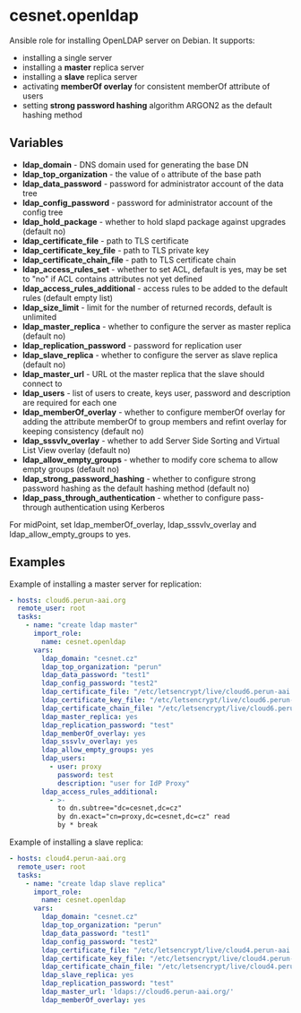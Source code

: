 # cesnet.openldap

Ansible role for installing OpenLDAP server on Debian. It supports:
* installing a single server
* installing a **master** replica server
* installing a **slave** replica server
* activating **memberOf overlay** for consistent memberOf attribute of users
* setting **strong password hashing** algorithm ARGON2 as the default hashing method

## Variables

* **ldap_domain** - DNS domain used for generating the base DN
* **ldap_top_organization** - the value of `o` attribute of the base path
* **ldap_data_password** - password for administrator account of the data tree
* **ldap_config_password** - password for administrator account of the config tree
* **ldap_hold_package** - whether to hold slapd package against upgrades (default no)
* **ldap_certificate_file** - path to TLS certificate
* **ldap_certificate_key_file** - path to TLS private key
* **ldap_certificate_chain_file** - path to TLS certificate chain
* **ldap_access_rules_set** - whether to set ACL, default is yes, may be set to "no" if ACL contains attributes not yet defined
* **ldap_access_rules_additional** - access rules to be added to the default rules (default empty list)
* **ldap_size_limit** - limit for the number of returned records, default is unlimited
* **ldap_master_replica** - whether to configure the server as master replica (default no)
* **ldap_replication_password** - password for replication user
* **ldap_slave_replica** - whether to configure the server as slave replica (default no)
* **ldap_master_url** - URL ot the master replica that the slave should connect to
* **ldap_users** - list of users to create, keys user, password and description are required for each one
* **ldap_memberOf_overlay** - whether to configure memberOf overlay for adding the attribute memberOf to group members and refint overlay for keeping consistency (default no)
* **ldap_sssvlv_overlay** - whether to add Server Side Sorting and Virtual List View overlay (default no)
* **ldap_allow_empty_groups** - whether to modify core schema to allow empty groups (default no)
* **ldap_strong_password_hashing** - whether to configure strong password hashing as the default hashing method (default no)
* **ldap_pass_through_authentication** - whether to configure pass-through authentication using Kerberos

For midPoint, set ldap_memberOf_overlay, ldap_sssvlv_overlay and ldap_allow_empty_groups to yes.

## Examples

Example of installing a master server for replication:
```yaml
- hosts: cloud6.perun-aai.org
  remote_user: root
  tasks:
    - name: "create ldap master"
      import_role:
        name: cesnet.openldap
      vars:
        ldap_domain: "cesnet.cz"
        ldap_top_organization: "perun"
        ldap_data_password: "test1"
        ldap_config_password: "test2"
        ldap_certificate_file: "/etc/letsencrypt/live/cloud6.perun-aai.org/cert.pem"
        ldap_certificate_key_file: "/etc/letsencrypt/live/cloud6.perun-aai.org/privkey.pem"
        ldap_certificate_chain_file: "/etc/letsencrypt/live/cloud6.perun-aai.org/chain.pem"
        ldap_master_replica: yes
        ldap_replication_password: "test"
        ldap_memberOf_overlay: yes
        ldap_sssvlv_overlay: yes
        ldap_allow_empty_groups: yes
        ldap_users:
          - user: proxy
            password: test
            description: "user for IdP Proxy"
        ldap_access_rules_additional:
          - >-
            to dn.subtree="dc=cesnet,dc=cz"
            by dn.exact="cn=proxy,dc=cesnet,dc=cz" read
            by * break
```

Example of installing a slave replica:
```yaml
- hosts: cloud4.perun-aai.org
  remote_user: root
  tasks:
    - name: "create ldap slave replica"
      import_role:
        name: cesnet.openldap
      vars:
        ldap_domain: "cesnet.cz"
        ldap_top_organization: "perun"
        ldap_data_password: "test1"
        ldap_config_password: "test2"
        ldap_certificate_file: "/etc/letsencrypt/live/cloud4.perun-aai.org/cert.pem"
        ldap_certificate_key_file: "/etc/letsencrypt/live/cloud4.perun-aai.org/privkey.pem"
        ldap_certificate_chain_file: "/etc/letsencrypt/live/cloud4.perun-aai.org/chain.pem"
        ldap_slave_replica: yes
        ldap_replication_password: "test"
        ldap_master_url: 'ldaps://cloud6.perun-aai.org/'
        ldap_memberOf_overlay: yes

```